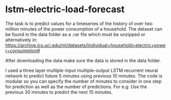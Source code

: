 # lstm-electric-load-forecast
The task is to predict values for a timeseries of the history of over two million minutes of the power consumption of a household. The dataset can be found in the data folder as a .rar file which must be unzipped or alternatively in:
https://archive.ics.uci.edu/ml/datasets/Individual+household+electric+power+consumption#

After downloading the data make sure the data is stored in the data folder.

I used a three layer multiple-input multiple-output LSTM recurrent neural network to predict future 5 minutes using previous 10 minutes. The code is modular so you can specify the number of minutes to consider in one step for prediction as well as the number of predictions. For e.g: Use the previous 30 minutes to predict the next 15 minutes. 
